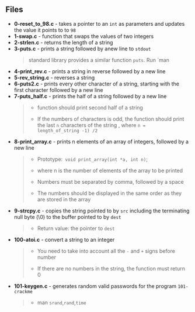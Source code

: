 ## Files
* **0-reset_to_98.c** - takes a pointer to an `int` as parameters and updates the value it points to to `98`
* **1-swap.c** -  function that swaps the values of two integers
* **2-strlen.c** - returns the length of a string
* **3-puts.c** - prints a string followed by anew line to `stdout`
    > standard library provides a similar function `puts`. Run `man
* **4-print_rev.c** - prints a string in reverse followed by a new line
* **5-rev_string.c** - reverses a string
* **6-puts2.c** - prints every other character of a string, starting with the first character followed by a new line
* **7-puts_half.c** - prints the half of a string followed by a new line
    > * function should print second half of a string
    > - If the numbers of characters is odd, the function should print the last `n` characters of the string , where `n = length_of_string -1) /2`
* **8-print_array.c** - prints n elements of an array of integers, followed by a new line
    > * Prototype:` void print_array(int *a, int n)`;
    > - where n is the number of elements of the array to be printed
    > * Numbers must be separated by comma, followed by a space
    > - The numbers should be displayed in the same order as they are stored in the array
* **9-strcpy.c** - copies the string pointed to by `src` including the terminating null byte (\0) to the buffer pointed to by `dest`
    > * Return value: the pointer to `dest`
* **100-atoi.c** - convert a string to an integer
    > * You need to take into account all the `-` and `+` signs before number
    > - If there are no numbers in the string, the function must return 0
* **101-keygen.c** - generates random valid passwords for the program `101-crackme`
    > * man `srand`,`rand`,`time`
